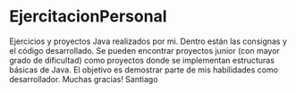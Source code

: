 # EjercitacionPersonal
Ejercicios y proyectos Java realizados por mi. Dentro están las consignas y el código desarrollado.
Se pueden encontrar proyectos junior (con mayor grado de dificultad) como proyectos donde se implementan estructuras básicas de Java.
El objetivo es demostrar parte de mis habilidades como desarrollador.
Muchas gracias!
Santiago
